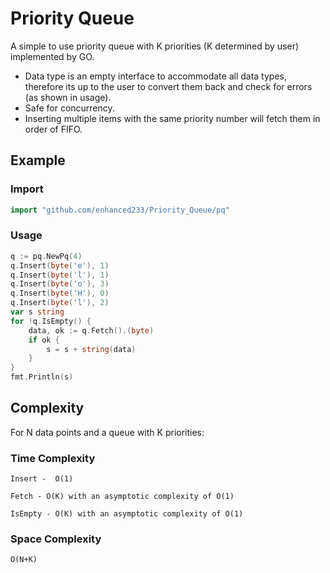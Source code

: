 # Priority Queue 
A simple to use priority queue with K priorities (K determined by user) implemented by GO.

- Data type is an empty interface to accommodate all data types, therefore its up to the user to convert them back and check for errors (as shown in usage).
- Safe for concurrency.
- Inserting multiple items with the same priority number will fetch them in order of FIFO. 
## Example

### Import

```go
import "github.com/enhanced233/Priority_Queue/pq"
```

### Usage

```go
q := pq.NewPq(4)	
q.Insert(byte('e'), 1)
q.Insert(byte('l'), 1)
q.Insert(byte('o'), 3)
q.Insert(byte('H'), 0)
q.Insert(byte('l'), 2)
var s string
for !q.IsEmpty() {
	data, ok := q.Fetch().(byte)
	if ok {
		s = s + string(data)
	}
}
fmt.Println(s)
```

## Complexity
For N data points and a queue with K priorities:
### Time Complexity
	Insert -  O(1) 

	Fetch - O(K) with an asymptotic complexity of O(1)

	IsEmpty - O(K) with an asymptotic complexity of O(1)

### Space Complexity
	O(N+K)
